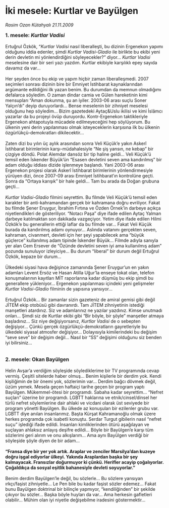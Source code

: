 # İki mesele: Kurtlar ve Bayülgen

*Rasim Ozan Kütahyalı 21.11.2009*

<div class="taraf_structure_2col_1zq">
<div class="margen_n">



 <p><b><font size="3">1. mesele: <i>Kurtlar Vadisi</i></font></b> <br/><br/>Ertuğrul Özkök, “<i>Kurtlar Vadisi</i> nasıl liberalleşti, bu dizinin Ergenekon yapımı olduğunu iddia edenler, şimdi <i>Kurtlar Vadisi-Gladio</i> ile birlikte bu ekibi yeni derin devletin mi yönlendirdiğini söyleyecekler?” diyor... <i>Kurtlar Vadisi</i> meselesine dair bir seri yazı yazdım. Kurtlar ekibiyle karşılıklı epey sayıda davamız da var... <br/><br/>Her şeyden önce bu ekip ve yapım hiçbir zaman liberalleşmedi. 2007 seçimleri sonrası dizinin bire bir Emniyet İstihbarat kaynaklarından argümante edildiğini ilk yazan benim. Bu durumdan da memnun olmadığımı defalarca söyledim. O zaman dindar camia ve Gülen hareketinin kimi mensupları “Aman dokunma, şu an iyiler. 2003-06 arası suçlu Soner Yalçın’dı” deyip duruyorlardı... Bense meselenin bir zihniyet meselesi olduğunu hep söyledim... Bizim gazetedeki Aytaç&amp;Uslu ikilisi ve kimi İslâmcı yazarlar da bu projeyi övüp duruyordu. Kontr-Ergenekon taktikleriyle Ergenekon ahtapotuyla mücadele edilmeyeceğini hep söylüyorum. Bu ülkenin yeni derin yapılanması olmak isteyeceklerin karşısına ilk bu ülkenin özgürlükçü-demokratları dikilecektir... <br/><br/>Zaten dizi bu yılın üç aylık arasından sonra Veli Küçük’e yakın Askerî İstihbarat birimlerinin karşı-müdahalesiyle “Ne şiş yansın, ne kebap” bir çizgiye döndü. Polat Alemdar dansöz bir tip haline geldi... Veli Küçük’ü temsil eden İskender Büyük’ün “Esasen devletini seven ama kandırılmış” bir adam olduğu iddiası dizide işlenmeye başlandı. Yani 2003-06 arası Ergenekon projesi olarak Askerî İstihbarat birimlerinin yönlendirmesiyle yürüyen dizi, önce 2007-09 arası Emniyet İstihbarat’ın kontrolüne geçti. Sonra da “Ortaya karışık” bir hale geldi... Tam bu arada da Doğan grubuna geçti...<i> <br/><br/>Kurtlar Vadisi-Gladio</i> filmini seyrettim. Bu filmde Veli Küçük’ü temsil eden karakter bir anti-kahramandan gerçek bir kahramana doğru evriliyor. Fakat bu filmde Şener Eruygur, İbrahim Fırtına ve Özden Örnek’in darbeye açıkça niyetlendikleri de gösteriliyor. “Notacı Paşa” diye ifade edilen Aytaç Yalman darbeye katılmaktan son dakikada vazgeçiyor. Yetim diye ifade edilen Hilmi Özkök’e bu generallerin ettiği laflar da bu filmde var... Fakat Veli Küçük burada da kandırılmış adamı oynuyor... Aslında vatanını gerçekten seven, kahraman, civanmert, devleti için her şeyi yapabilecek ama “büyük güçlerce” kullanılmış adam tipinde İskender Büyük... Filmde adıyla sanıyla yer alan Cem Ersever de “Özünde devletini seven iyi ama kullanılmış adam” pozunda sunuluyor izleyiciye... Bu durum “liberal” bir durum değil Ertuğrul Özkök, kepaze bir durum... <br/><br/>Ülkedeki siyasi hava değişince zamanında Şener Eruygur’un en yakın adamları Levent Ersöz ve Hasan Atilla Uğur’la enseye tokat olan, telefon konuşmalarının kayıtları MİT raporlarına kadar düşmüş bu ekip şimdi bu generallere yükleniyor... Ergenekon yapılanması içindeki yeni gelişmeler <i>Kurtlar Vadisi-Gladio</i> filminin de yapısına yansıyor... <br/><br/>Ertuğrul Özkök... Bir zamanlar sizin gazeteniz de amiral gemisi gibi değil JİTEM ekip otobüsü gibi davranırdı. Tam JİTEM zihniyetinin istediği manşetleri atardınız. Siz ve adamlarınız ne yazılar yazdınız. Kimse unutmadı onları... Şimdi siz de Kurtlar ekibi gibi “Bir böyle, bir şöyle” manşetler atmaya başladınız... Siz niye değişiyorsanız, <i>Kurtlar Vadisi</i> de o sebepten değişiyor... Çünkü gerçek özgürlükçü-demokratların gayretleriyle bu ülkedeki siyasal atmosfer değişiyor... Dolayısıyla kimilerindeki bu değişim “seve seve” bir değişim değil... Nasıl bir “SS” değişimi olduğunu siz benden iyi bilirsiniz...<b> <br/><br/><br/><font size="3">2. mesele: Okan Bayülgen</font></b> <br/><br/>Helin Avşar’a verdiğim söyleşide söylediklerime bir TV programında cevap vermiş. Çeşitli sitelerde haber olmuş... Benim kişilerle bir derdim yok. Kendi kişiliğimin de bir önemi yok, sözlerimin var... Derdim bağcı dövmek değil, üzüm yemek. Mesela geçen haftaiçi tarihe geçen bir program yaptı Bayülgen. Mükemmel-ötesi bir programdı. Sabaha kadar seyrettim... “Nefret suçları” üzerine bir programdı. LGBTT haklarına ve etnik/cinsel/dinsel her türlü nefret söylemlerine dair ahlaki ve vicdani olarak üst seviyede bir program yönetti Bayülgen. Bu ülkede az konuşulan bir ezilenler grubu var. LGBTT diye anılan insanlarımız. Başta Kürşat Kahramanoğlu olmak üzere herkes programda çok isabetli konuştu. Serdar Turgut gibilerin nasıl “nefret suçu” işlediği ifade edildi. İnsanları kimliklerinden ötürü aşağılayan ve suçlayan ahlaksız anlayış deşifre edildi... Böyle bir Bayülgen’e karşı tüm sözlerimi geri alırım ve onu alkışlarım... Ama aynı Bayülgen verdiği bir söyleşide şöyle diyen de bir adam...<b> <br/><br/>“Fransa diye bir yer yok artık. Araplar ve zenciler Marsilya’dan kuzeye doğru işgal ediyorlar ülkeyi. Yakında Araplardan başka bir şey kalmayacak. Fransızlar doğurmuyor ki çünkü. Herifler acayip çoğalıyorlar. Çoğaldıkça da sosyal eşitlik bahanesiyle devleti soyuyorlar.”</b> <br/><br/>Benim derdim Bayülgen’le değil, bu sözlerle... Bu sözlere yansıyan ırkçı/faşist zihniyetle... Le Pen bile bu kadar faşist sözler edemez... Fakat bunu Bayülgen doktrinal bir bilinçle yapmıyor, “kendiliğinden” bir şekilde çıkıyor bu sözler... Başka böyle huyları da var... Ama herkesin gafletleri olabilir... Mühim olan iyi niyetle değişebilme iradesini göstermektir...</p>
<br/>
<br/>
<br/>



<br/>


<div id="taraf_not">
</div>

</div>


</div>
